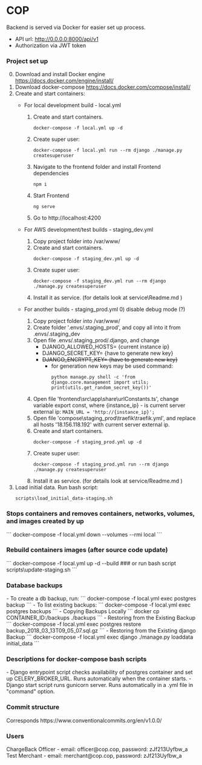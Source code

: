 COP
==============================
Backend is served via Docker for easier set up process.
- API url:  http://0.0.0.0:8000/api/v1
- Authorization via JWT token

<h3>Project set up</h3>

0. Download and install Docker engine https://docs.docker.com/engine/install/ 
1. Download docker-compose https://docs.docker.com/compose/install/
2. Create and start containers:
    * For local development build - local.yml
        1) Create and start containers.            
            ```
            docker-compose -f local.yml up -d
            ```
        3) Create super user:
            ```
            docker-compose -f local.yml run --rm django ./manage.py createsuperuser
            ```         
        4) Navigate to the frontend folder and install Frontend dependencies
            ```
            npm i
            ```
        5) Start Frontend
            ```
            ng serve
            ```
        6) Go to http://localhost:4200

    *  For AWS development/test builds - staging_dev.yml
        1) Copy project folder into /var/www/
        2) Create and start containers.        
            ```
            docker-compose -f staging_dev.yml up -d
            ```
        3) Create super user:
            ```
            docker-compose -f staging_dev.yml run --rm django ./manage.py createsuperuser
            ```         
        4) Install it as service. (for details look at service\Readme.md )
    * For another builds - staging_prod.yml
        0) disable debug mode (?)
        1) Copy project folder into /var/www/
        2) Create folder '.envs/.staging_prod', and copy all into it from .envs/.staging_dev
        3) Open file .envs/.staging_prod/.django, and change 
            * DJANGO_ALLOWED_HOSTS= {current instance ip}
            * DJANGO_SECRET_KEY= {have to generate new key}
            * <s>DJANGO_ENCRYPT_KEY= {have to generate new key}</s>
                - for generation new keys may be used command:
                    ```
                    python manage.py shell -c 'from django.core.management import utils; print(utils.get_random_secret_key())'
                    ```
        4) Open file 'frontend\src\app\share\urlConstants.ts', change variable export const, where {instance_ip} - is current server external ip:
                    ```
                    MAIN_URL = 'http://{instance_ip}';
                    ```
        5) Open file 'compose\staging_prod\traefik\traefik.yml', and replace all hosts '18.156.118.192' with current server external ip.
        6) Create and start containers.        
            ```
            docker-compose -f staging_prod.yml up -d
            ```
        7) Create super user:
            ```
            docker-compose -f staging_prod.yml run --rm django ./manage.py createsuperuser
            ```         
        8) Install it as service. (for details look at service/Readme.md )
3. Load initial data. Run bash script:
    ```
    scripts\load_initial_data-staging.sh
    ```

   
<h3>Stops containers and removes containers, networks, volumes, and images created by up</h3>
    ```
    docker-compose -f local.yml down --volumes --rmi local
    ```
<h3>Rebuild containers images (after source code update) </h3>
    ```
    docker-compose -f local.yml up -d --build
    ### or run bash script
    scripts\update-staging.sh
    ```

<h3>Database backups</h3>
- To create a db backup, run:
    ```
    docker-compose -f local.yml exec postgres backup
    ```
- To list existing backups:
    ```
    docker-compose -f local.yml exec postgres backups
    ```
- Copying Backups Locally
    ```
    docker cp CONTAINER_ID:/backups ./backups
    ```
- Restoring from the Existing Backup
    ```
    docker-compose -f local.yml exec postgres restore backup_2018_03_13T09_05_07.sql.gz
    ```
- Restoring from the Existing django Backup
    ```
    docker-compose -f local.yml exec django ./manage.py loaddata initial_data
    ```
<h3>Descriptions for docker-compose bash scripts</h3>
 - Django entrypoint script checks availability of postgres container and set up CELERY_BROKER_URL. Runs automatically when the container starts.
 - Django start script runs gunicorn server. Runs automatically in a .yml file in "command" option.

<h3>Commit structure</h3>
Corresponds https://www.conventionalcommits.org/en/v1.0.0/

<h3>Users</h3>
ChargeBack Officer - email: officer@cop.cop, password: zJf213Uyfbw_a
Test Merchant - email: merchant@cop.cop, password: zJf213Uyfbw_a

